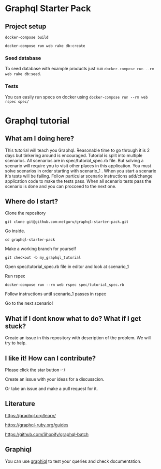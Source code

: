# Graphql Starter Pack

## Project setup

`docker-compose build`

`docker-compose run web rake db:create`

### Seed database
To seed database with example products just run `docker-compose run --rm web rake db:seed`.

### Tests
You can easily run specs on docker using `docker-compose run --rm web rspec spec/`

# Graphql tutorial

## What am I doing here?

This tutorial will teach you Graphql. Reasonable time to go through it is 2 days but tinkering around is encouraged. Tutorial is split into multiple scenarios. All scenarios are in spec/tutorial_spec.rb file.
But solving a scenario will require you to visit other places in this application.
You must solve scenarios in order starting with scenario_1 . When you start a scenario it's tests will be failing.
Follow particular scenario instructions add/change application code to make the tests pass.
When all scenario tests pass the scenario is done and you can procceed to the next one.

## Where do I start?

Clone the repository

`git clone git@github.com:netguru/graphql-starter-pack.git`

Go inside.

`cd graphql-starter-pack`

Make a working branch for yourself

`git checkout -b my_graphql_tutorial`

Open spec/tutorial_spec.rb file in editor and look at scenario_1

Run rspec

`docker-compose run --rm web rspec spec/tutorial_spec.rb`

Follow instructions until scenario_1 passes in rspec

Go to the next scenario!

## What if I dont know what to do? What if I get stuck?

Create an issue in this repository with description of the problem. We will try to help.

## I like it! How can I contribute?

Please click the star button :-)

Create an issue with your ideas for a discusscion.

Or take an issue and make a pull request for it. 

## Literature
https://graphql.org/learn/

https://graphql-ruby.org/guides

https://github.com/Shopify/graphql-batch
   
## Graphiql
You can use [graphiql](http://localhost:3000/graphiql) to test your queries and check documentation.

